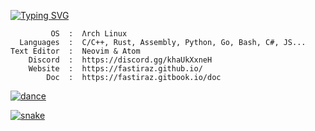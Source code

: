 [![Typing SVG](https://readme-typing-svg.demolab.com?font=Fira+Code&size=15&pause=1000&color=00c647&multiline=true&random=false&width=435&lines=%2Fusr%2Fbin%2Fwhoami;Fastiraz)](https://fastiraz.github.io)

```text
         OS  :  Λrch Linux
  Languages  :  C/C++, Rust, Assembly, Python, Go, Bash, C#, JS...
Text Editor  :  Neovim & Atom 
    Discord  :  https://discord.gg/khaUkXxneH
    Website  :  https://fastiraz.github.io/
        Doc  :  https://fastiraz.gitbook.io/doc
```

<!--```text
YAML       9 hrs 3 mins    ███████████████████▒░░░░░   77.49 %
Python     1 hr 18 mins    ██▓░░░░░░░░░░░░░░░░░░░░░░   11.19 %
Docker     54 mins         ██░░░░░░░░░░░░░░░░░░░░░░░   07.70 %
Bash       20 mins         ▓░░░░░░░░░░░░░░░░░░░░░░░░   02.93 %
Other      4 mins          ░░░░░░░░░░░░░░░░░░░░░░░░░   00.57 %
```-->

<a href="https://discord.gg/khaUkXxneH" target="_blank"><img src="https://github.com/Fastiraz/Fastiraz/blob/main/assets/100MDevs_Blog_1200x627_v3.gif" alt="dance"></a>

<a href="https://discord.gg/khaUkXxneH" target="_blank"><img src="https://github.com/Fastiraz/Fastiraz/blob/main/assets/github-contribution-grid-snake.svg" alt="snake"></a>

<!--<div style="text-align:center" style="width:20px;"><img src="https://github.com/Fastiraz/Fastiraz/blob/main/assets/rpi-removebg.png" /></div>-->

<!--![Fastiraz's GitHub stats](https://github-readme-stats.vercel.app/api?username=fastiraz&show_icons=true&theme=nord&border_color=bdc3c7&bg_color=DEG,141e30,243b55)-->

<!--[![Readme Card](https://github-readme-stats.vercel.app/api/pin/?username=Fastiraz&repo=Plate-Reader&theme=nord&border_color=bdc3c7&bg_color=DEG,141e30,243b55)](https://github.com/Fastiraz/Plate-Reader)

[![Top Langs](https://github-readme-stats.vercel.app/api/top-langs/?username=Fastiraz&theme=nord&border_color=bdc3c7&bg_color=DEG,141e30,243b55)](https://github.com/Fastiraz/)-->
